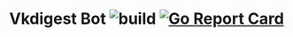 # Vkdigest Bot ![build](https://github.com/Gklenskiy/vkdigest_bot/workflows/publish/badge.svg?branch=master) [![Go Report Card](https://goreportcard.com/badge/github.com/Gklenskiy/vkdigest_bot)](https://goreportcard.com/report/github.com/Gklenskiy/vkdigest_bot)
